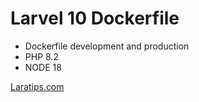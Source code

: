 # Larvel 10 Dockerfile

- Dockerfile development and production
- PHP 8.2
- NODE 18

[Laratips.com](https://laratips.com)

